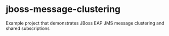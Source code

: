 # jboss-message-clustering
Example project that demonstrates JBoss EAP JMS message clustering and shared subscriptions
